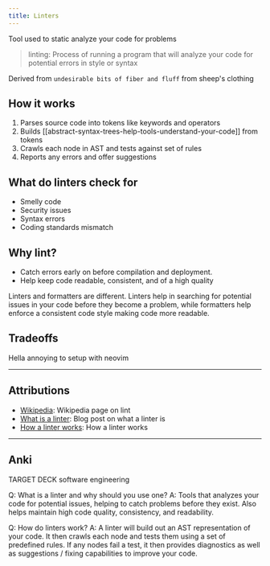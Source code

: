 ```yaml
---
title: Linters
---
```

Tool used to static analyze your code for problems

> linting: Process of running a program that will analyze your code for potential errors in style or syntax

Derived from `undesirable bits of fiber and fluff` from sheep's clothing

## How it works

1. Parses source code into tokens like keywords and operators
2. Builds [[abstract-syntax-trees-help-tools-understand-your-code]] from tokens
3. Crawls each node in AST and tests against set of rules
4. Reports any errors and offer suggestions

## What do linters check for
- Smelly code
- Security issues
- Syntax errors
- Coding standards mismatch

## Why lint?
- Catch errors early on before compilation and deployment.
- Help keep code readable, consistent, and of a high quality

Linters and formatters are different. Linters help in searching for potential issues in your code before they become a problem, while formatters help enforce a consistent code style making code more readable.

## Tradeoffs
Hella annoying to setup with neovim

---
## Attributions
- [Wikipedia](https://en.wikipedia.org/wiki/Lint_%28software%29): Wikipedia page on lint
- [What is a linter](https://testrigor.com/blog/what-is-a-linter/): Blog post on what a linter is
- [How a linter works](https://blog.codacy.com/what-is-a-linter): How a linter works

---

## Anki

TARGET DECK
software engineering

Q: What is a linter and why should you use one?
A: Tools that analyzes your code for potential issues, helping to catch problems before they exist. Also helps maintain high code quality, consistency, and readability.
<!--ID: 1701896791291-->


Q: How do linters work?
A: A linter will build out an AST representation of your code. It then crawls each node and tests them using a set of predefined rules. If any nodes fail a test, it then provides diagnostics as well as suggestions / fixing capabilities to improve your code.
<!--ID: 1701896791292-->

